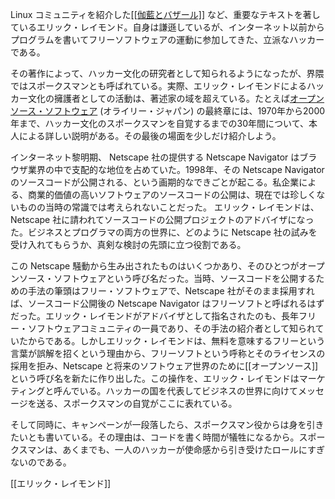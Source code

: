 Linux コミュニティを紹介した[[[伽藍とバザール]]](https://www.aozora.gr.jp/cards/000029/card227.html) など、重要なテキストを著しているエリック・レイモンド。自身は謙遜しているが、インターネット以前からプログラムを書いてフリーソフトウェアの運動に参加してきた、立派なハッカーである。

その著作によって、ハッカー文化の研究者として知られるようになったが、界隈ではスポークスマンとも呼ばれている。実際、エリック・レイモンドによるハッカー文化の擁護者としての活動は、著述家の域を超えている。たとえば[オープンソース・ソフトウェア](https://www.oreilly.co.jp/books/4900900958/) (オライリー・ジャパン) の最終章には、1970年から2000年まで、ハッカー文化のスポークスマンを自覚するまでの30年間について、本人による詳しい説明がある。その最後の場面を少しだけ紹介しよう。

インターネット黎明期、 Netscape 社の提供する Netscape Navigator はブラウザ業界の中で支配的な地位を占めていた。1998年、その Netscape Navigator のソースコードが公開される、という画期的なできごとが起こる。私企業による、商業的価値の高いソフトウェアのソースコードの公開は、現在では珍しくないものの当時の常識では考えられないことだった。
エリック・レイモンドは、Netscape 社に請われてソースコードの公開プロジェクトのアドバイザになった。ビジネスとプログラマの両方の世界に、どのように Netscape 社の試みを受け入れてもらうか、真剣な検討の先頭に立つ役割である。

この Netscape 騒動から生み出されたものはいくつかあり、そのひとつがオープンソース・ソフトウェアという呼び名だった。当時、ソースコードを公開するための手法の筆頭はフリー・ソフトウェアで、Netscape 社がそのまま採用すれば、ソースコード公開後の Netscape Navigator はフリーソフトと呼ばれるはずだった。エリック・レイモンドがアドバイザとして指名されたのも、長年フリー・ソフトウェアコミュニティの一員であり、その手法の紹介者として知られていたからである。しかしエリック・レイモンドは、無料を意味するフリーという言葉が誤解を招くという理由から、フリーソフトという呼称とそのライセンスの採用を拒み、Netscape と将来のソフトウェア世界のために[[オープンソース]]という呼び名を新たに作り出した。この操作を、エリック・レイモンドはマーケティングと呼んでいる。ハッカーの国を代表してビジネスの世界に向けてメッセージを送る、スポークスマンの自覚がここに表れている。

そして同時に、キャンペーンが一段落したら、スポークスマン役からは身を引きたいとも書いている。その理由は、コードを書く時間が犠牲になるから。スポークスマンは、あくまでも、一人のハッカーが使命感から引き受けたロールにすぎないのである。

[[エリック・レイモンド]]